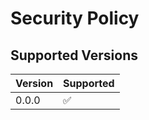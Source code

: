 # Security Policy

## Supported Versions

| Version | Supported          |
| ------- | ------------------ |
|  0.0.0  | :white_check_mark: |
